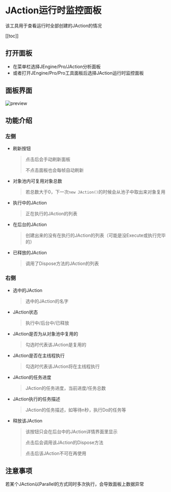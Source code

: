 # JAction运行时监控面板

该工具用于查看运行时全部创建的JAction的情况



[[toc]]



## 打开面板

- 在菜单栏选择JEngine/Pro/JAction分析面板
- 或者打开JEngine/Pro/Pro工具面板后选择JAction运行时监控面板



## 面板界面

![preview](https://s1.ax1x.com/2022/05/28/XuTYKf.jpg)





## 功能介绍

### 左侧

- 刷新按钮

  > 点击后会手动刷新面板
  >
  > 不点击面板也会每帧自动刷新

- 对象池内可复用对象总数

  > 若总数大于0，下一次```new JAction()```的时候会从池子中取出来对象复用

- 执行中的JAction

  > 正在执行的JAction的列表

- 在后台的JAction

  > 创建出来的没有在执行的JAction的列表（可能是没Execute或执行完毕的）

- 已释放的JAction

  > 调用了Dispose方法的JAction的列表

### 右侧

- 选中的JAction

  > 选中的JAction的名字

- JAction状态

  > 执行中/后台中/已释放

- JAction是否为从对象池中复用的

  > 勾选时代表该JAction是复用的

- JAction是否在主线程执行

  > 勾选时代表该JAction将在主线程执行

- JAction的任务进度

  > JAction的任务进度，当前进度/任务总数

- JAction执行的任务描述

  > JAction的任务描述，如等待n秒，执行Do的任务等

- 释放该JAction

  > 该按钮只会在后台中的JAction详情界面里显示
  >
  > 点击后会调用该JAction的Dispose方法
  >
  > 点击后该JAction不可在再使用



## 注意事项

若某个JAction以Parallel的方式同时多次执行，会导致面板上数据异常
